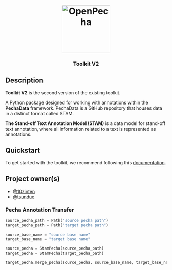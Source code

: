 
<h1 align="center">
  <br>
  <a href="https://openpecha.org"><img src="https://avatars.githubusercontent.com/u/82142807?s=400&u=19e108a15566f3a1449bafb03b8dd706a72aebcd&v=4" alt="OpenPecha" width="150"></a>
  <br>
</h1>

<!-- Replace with 1-sentence description about what this tool is or does.-->

<h3 align="center">Toolkit V2</h3>

## Description

**Toolkit V2** is the second version of the existing toolkit.

A Python package designed for working with annotations within the **PechaData** framework. PechaData is a GitHub repository that houses data in a distinct format called STAM.

**The Stand-off Text Annotation Model (STAM)** is a data model for stand-off text annotation, where all information related to a text is represented as annotations.

## Quickstart
To get started with the toolkit, we recommend following this [documentation](docs/getting-started.md).

## Project owner(s)

<!-- Link to the repo owners' github profiles -->

- [@10zinten](https://github.com/10zinten)
- [@tsundue](https://github.com/tenzin3)

### Pecha Annotation Transfer


```py
source_pecha_path = Path("source pecha path")
target_pecha_path = Path("target pecha path")

source_base_name = "source base name"
target_base_name = "target base name"

source_pecha = StamPecha(source_pecha_path)
target_pecha = StamPecha(target_pecha_path)

target_pecha.merge_pecha(source_pecha, source_base_name, target_base_name)

```
